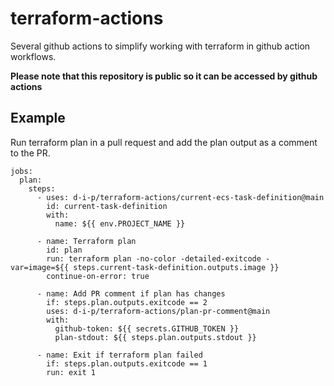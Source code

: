# terraform-actions

Several github actions to simplify working with terraform in github action workflows.

**Please note that this repository is public so it can be accessed by github actions**

## Example

Run terraform plan in a pull request and add the plan output as a comment to the PR.

```
jobs:
  plan:
    steps:
      - uses: d-i-p/terraform-actions/current-ecs-task-definition@main
        id: current-task-definition
        with:
          name: ${{ env.PROJECT_NAME }}

      - name: Terraform plan
        id: plan
        run: terraform plan -no-color -detailed-exitcode -var=image=${{ steps.current-task-definition.outputs.image }}
        continue-on-error: true

      - name: Add PR comment if plan has changes
        if: steps.plan.outputs.exitcode == 2
        uses: d-i-p/terraform-actions/plan-pr-comment@main
        with:
          github-token: ${{ secrets.GITHUB_TOKEN }}
          plan-stdout: ${{ steps.plan.outputs.stdout }}

      - name: Exit if terraform plan failed
        if: steps.plan.outputs.exitcode == 1
        run: exit 1
```
